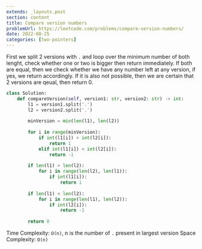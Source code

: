 ```yaml
---
extends: _layouts.post
section: content
title: Compare version numbers
problemUrl: https://leetcode.com/problems/compare-version-numbers/
date: 2022-08-25
categories: [two-pointers]
---
```


First we split 2 versions with `.` and loop over the minimum number of both lenght, check whether one or two is bigger then return immediately. If both are equal, then we check whether we have any number left at any version, if yes, we return accordingly. If it is also not possible, then we are certain that 2 versions are qeual, then return 0.

```python
class Solution:
    def compareVersion(self, version1: str, version2: str) -> int:
        l1 = version1.split('.')
        l2 = version2.split('.')
        
        minVersion = min(len(l1), len(l2))
        
        for i in range(minVersion):
            if int(l1[i]) > int(l2[i]):
                return 1
            elif int(l1[i]) < int(l2[i]):
                return -1
        
        if len(l1) > len(l2):
            for i in range(len(l2), len(l1)):
                if int(l1[i]):
                    return 1
        
        if len(l1) < len(l2):
            for i in range(len(l1), len(l2)):
                if int(l2[i]):
                    return -1
        
        return 0
```

Time Complexity: `O(n)`, n is the number of `.` present in largest version
Space Complexity: `O(n)`